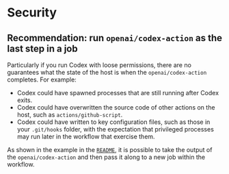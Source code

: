 # Security

## Recommendation: run `openai/codex-action` as the last step in a job

Particularly if you run Codex with loose permissions, there are no guarantees what the state of the host is when the `openai/codex-action` completes. For example:

- Codex could have spawned processes that are still running after Codex exits.
- Codex could have overwritten the source code of other actions on the host, such as `actions/github-script`.
- Codex could have written to key configuration files, such as those in your `.git/hooks` folder, with the expectation that privileged processes may run later in the workflow that exercise them.

As shown in the example in the [`README`](../README.md), it is possible to take the output of the `openai/codex-action` and then pass it along to a new job within the workflow.
